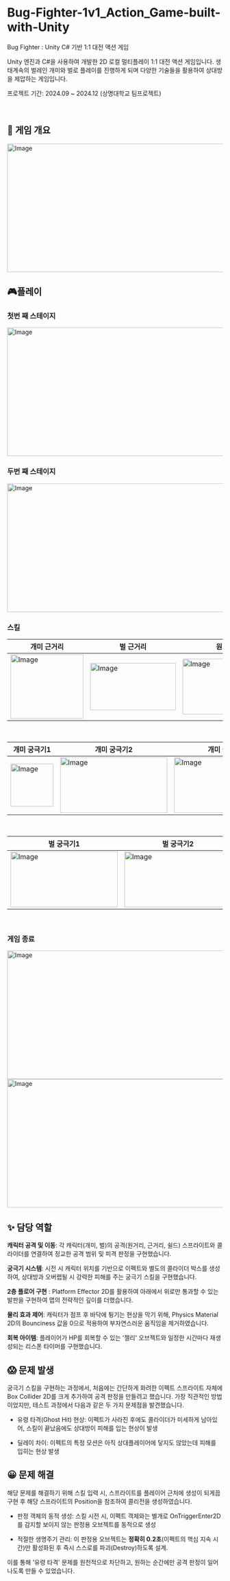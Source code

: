 # Bug-Fighter-1v1_Action_Game-built-with-Unity
Bug Fighter : Unity C# 기반 1:1 대전 액션 게임

Unity 엔진과 C#을 사용하여 개발한 2D 로컬 멀티플레이 1:1 대전 액션 게임입니다.
생태계속의 벌레인 개미와 벌로 플레이를 진행하게 되며 다양한 기술들을 활용하여 상대방을 제압하는 게임입니다. 

프로젝트 기간: 2024.09 ~ 2024.12 (상명대학교 팀프로젝트)

<br>

## 🐜 게임 개요
<img width="600" height="300" alt="Image" src="https://github.com/user-attachments/assets/85193567-3862-4ec2-a510-f4bf7f78e0b4" />
<br>

## 🎮플레이
### 첫번 째 스테이지
<img width="600" height="300" alt="Image" src="https://github.com/user-attachments/assets/109bc75b-58da-41ce-963e-dcdb26db7a90" />
<br>

### 두번 째 스테이지
<img width="600" height="300" alt="Image" src="https://github.com/user-attachments/assets/01d99af8-edc2-407a-a4c5-fe1875f70919" />
<br>

### 스킬
| 개미 근거리 | 벌 근거리 | 원거리 | 쉴드 |
|---|---|---|---|
| <img width="170" height="150" alt="Image" src="https://github.com/user-attachments/assets/e384569a-7c31-4e39-9d5f-057162d5bd95" /> | <img width="200" height="110" alt="Image" src="https://github.com/user-attachments/assets/47e72685-1767-46a0-bcbd-37623743c1fe" /> | <img width="200" height="130" alt="Image" src="https://github.com/user-attachments/assets/32d4d030-f841-4d65-9058-dc8ee134b964" /> | <img width="300" height="150" alt="Image" src="https://github.com/user-attachments/assets/d1f2477c-1a8a-4302-af08-5bf9b87a106d" /> |
<br>

| 개미 궁극기1 | 개미 궁극기2 | 개미 궁극기 3 |
|---|---|---|
| <img width="100" height="100" alt="Image" src="https://github.com/user-attachments/assets/9b361166-749d-4581-ad5f-a2e97ade550b" /> | <img width="250" height="130" alt="Image" src="https://github.com/user-attachments/assets/0eb275eb-6046-4931-927a-85de5b533a07" /> | <img width="250" height="130" alt="Image" src="https://github.com/user-attachments/assets/d561e7aa-d9f5-4b95-8a12-b8ecfe786391" /> |
<br>

| 벌 궁극기1 | 벌 궁극기2 |
|---|---|
| <img width="250" height="130" alt="Image" src="https://github.com/user-attachments/assets/9d9becb8-b7c7-434d-8006-2d77b2c770c4" /> | <img width="250" height="130" alt="Image" src="https://github.com/user-attachments/assets/db9395f2-3f9b-418c-9075-7759a68146ea" /> |
<br>

### 게임 종료
<img width="600" height="300" alt="Image" src="https://github.com/user-attachments/assets/046cf19a-78c2-4920-b0fa-7e03019af9cc" />
<img width="600" height="300" alt="Image" src="https://github.com/user-attachments/assets/8fc9931f-2829-4a23-b253-91ef3d6422f4" />
<br>

## ✨ 담당 역할
**캐릭터 공격 및 이동**: 각 캐릭터(개미, 벌)의 공격(원거리, 근거리, 쉴드) 스프라이트와 콜라이더를 연결하여 정교한 공격 범위 및 피격 판정을 구현했습니다.

**궁극기 시스템**: 시전 시 캐릭터 위치를 기반으로 이펙트와 별도의 콜라이더 박스를 생성하여, 상대방과 오버랩될 시 강력한 피해를 주는 궁극기 스킬을 구현했습니다.

**2층 플로어 구현** : Platform Effector 2D를 활용하여 아래에서 위로만 통과할 수 있는 발판을 구현하여 맵의 전략적인 깊이를 더했습니다.

**물리 효과 제어**: 캐릭터가 점프 후 바닥에 튕기는 현상을 막기 위해, Physics Material 2D의 Bounciness 값을 0으로 적용하여 부자연스러운 움직임을 제거하였습니다.

**회복 아이템**: 플레이어가 HP를 회복할 수 있는 '젤리' 오브젝트와 일정한 시간마다 재생성되는 리스폰 타이머를 구현했습니다.



## 😱 문제 발생

궁극기 스킬을 구현하는 과정에서, 처음에는 간단하게 화려한 이펙트 스프라이트 자체에 Box Collider 2D를 크게 추가하여 공격 판정을 만들려고 했습니다. 가장 직관적인 방법이었지만, 테스트 과정에서 다음과 같은 두 가지 문제점을 발견했습니다.

- 유령 타격(Ghost Hit) 현상: 이펙트가 사라진 후에도 콜라이더가 미세하게 남아있어, 스킬이 끝났음에도 상대방이 피해를 입는 현상이 발생

- 딜레이 차이: 이펙트의 특정 모션은 아직 상대플레이어에 닿지도 않았는데 피해를 입히는 현상 발생
  
## 😀 문제 해결
해당 문제를 해결하기 위해 스킬 입력 시, 스프라이트를 플레이어 근처에 생성이 되게끔 구현 후 해당 스프라이트의 Position을 참조하여 콜리전을 생성하였습니다. 

- 판정 객체의 동적 생성: 스킬 시전 시, 이펙트 객체와는 별개로 OnTriggerEnter2D를 감지할 보이지 않는 판정용 오브젝트를 동적으로 생성

- 적절한 생명주기 관리: 이 판정용 오브젝트는 **정확히 0.2초**(이펙트의 핵심 지속 시간)만 활성화된 후 즉시 스스로를 파괴(Destroy)하도록 설계.
  
이를 통해 '유령 타격' 문제를 원천적으로 차단하고, 원하는 순간에만 공격 판정이 일어나도록 만들 수 있었습니다.
